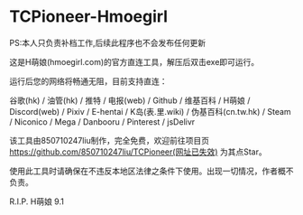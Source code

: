 # TCPioneer-Hmoegirl
PS:本人只负责补档工作,后续此程序也不会发布任何更新

这是H萌娘(hmoegirl.com)的官方直连工具，解压后双击exe即可运行。

运行后您的网络将畅通无阻，目前支持直连：

谷歌(hk) / 油管(hk) / 推特 / 电报(web) / Github / 维基百科 / H萌娘 / Discord(web) / Pixiv / E-hentai / K岛(表.里.wiki) / 伪基百科(cn.tw.hk) / Steam / Niconico / Mega / Danbooru / Pinterest / jsDelivr


该工具由850710247liu制作，完全免费，欢迎前往项目页 https://github.com/850710247liu/TCPioneer(网址已失效) 为其点Star。

使用此工具时请确保在不违反本地区法律之条件下使用。出现一切情况，作者概不负责。

R.I.P. H萌娘 9.1
